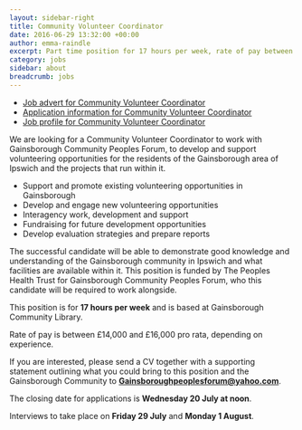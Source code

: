 ```yaml
---
layout: sidebar-right
title: Community Volunteer Coordinator
date: 2016-06-29 13:32:00 +00:00
author: emma-raindle
excerpt: Part time position for 17 hours per week, rate of pay between £14,000 and £16,000 pro rata, depending on experience. Closing date is Wednesday 20 July at noon.
category: jobs
sidebar: about
breadcrumb: jobs
---
```

* [Job advert for Community Volunteer Coordinator](/assets/pdf/job-advert-community-volunteer-coordinator.pdf)
* [Application information for Community Volunteer Coordinator](/assets/pdf/job-application-information-community-volunteer-coordinator.pdf)
* [Job profile for Community Volunteer Coordinator](/assets/pdf/job-profile-community-volunteer-coordinator.pdf)

We are looking for a Community Volunteer Coordinator to work with Gainsborough Community Peoples Forum, to develop and support volunteering opportunities for the residents of the Gainsborough area of Ipswich and the projects that run within it.

* Support and promote existing volunteering opportunities in Gainsborough
* Develop and engage new volunteering opportunities
* Interagency work, development and support
* Fundraising for future development opportunities
* Develop evaluation strategies and prepare reports

The successful candidate will be able to demonstrate good knowledge and understanding of the Gainsborough community in Ipswich and what facilities are available within it. This position is funded by The Peoples Health Trust for Gainsborough Community Peoples Forum, who this candidate will be required to work alongside.

This position is for **17 hours per week** and is based at Gainsborough Community Library.

Rate of pay is between £14,000 and £16,000 pro rata, depending on experience.

If you are interested, please send a CV together with a supporting statement outlining what you could bring to this position and the Gainsborough Community to **[Gainsboroughpeoplesforum@yahoo.com](mailto:Gainsboroughpeoplesforum@yahoo.com)**.

The closing date for applications is **Wednesday 20 July at noon**.

Interviews to take place on **Friday 29 July** and **Monday 1 August**.
